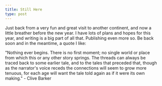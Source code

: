 ```yaml
---
title: Still Here
type: post
---
```


Just back from a very fun and great visit to another continent, and now a little breather before the new year. I have lots of plans and hopes for this year, and writing is a big part of all that. Publishing even more so. Be back soon and in the meantime, a quote I like: 

"Nothing ever begins. There is no first moment; no single world or place from which this or any other story springs. The threads can always be traced back to some earlier tale, and to the tales that preceded that, though as the narrator's voice receds the connections will seem to grow more tenuous, for each age will want the tale told again as if it were its own making." - Clive Barker